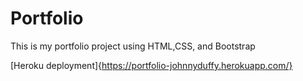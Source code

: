 # Portfolio

This is my portfolio project using HTML,CSS, and Bootstrap

[Heroku deployment]{https://portfolio-johnnyduffy.herokuapp.com/} 
